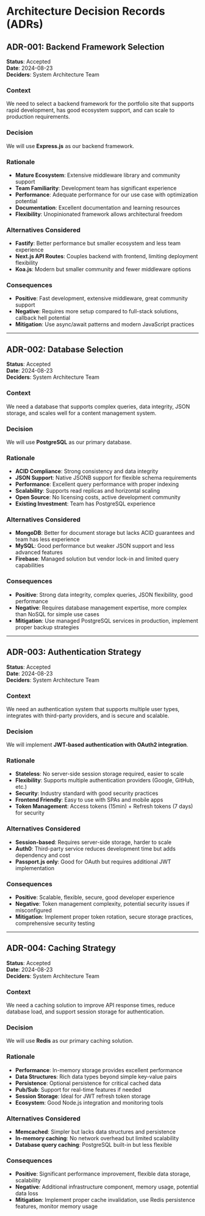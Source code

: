 # Architecture Decision Records (ADRs)

## ADR-001: Backend Framework Selection

**Status**: Accepted  
**Date**: 2024-08-23  
**Deciders**: System Architecture Team  

### Context
We need to select a backend framework for the portfolio site that supports rapid development, has good ecosystem support, and can scale to production requirements.

### Decision
We will use **Express.js** as our backend framework.

### Rationale
- **Mature Ecosystem**: Extensive middleware library and community support
- **Team Familiarity**: Development team has significant experience
- **Performance**: Adequate performance for our use case with optimization potential
- **Documentation**: Excellent documentation and learning resources
- **Flexibility**: Unopinionated framework allows architectural freedom

### Alternatives Considered
- **Fastify**: Better performance but smaller ecosystem and less team experience
- **Next.js API Routes**: Couples backend with frontend, limiting deployment flexibility  
- **Koa.js**: Modern but smaller community and fewer middleware options

### Consequences
- **Positive**: Fast development, extensive middleware, great community support
- **Negative**: Requires more setup compared to full-stack solutions, callback hell potential
- **Mitigation**: Use async/await patterns and modern JavaScript practices

---

## ADR-002: Database Selection

**Status**: Accepted  
**Date**: 2024-08-23  
**Deciders**: System Architecture Team  

### Context
We need a database that supports complex queries, data integrity, JSON storage, and scales well for a content management system.

### Decision
We will use **PostgreSQL** as our primary database.

### Rationale
- **ACID Compliance**: Strong consistency and data integrity
- **JSON Support**: Native JSONB support for flexible schema requirements
- **Performance**: Excellent query performance with proper indexing
- **Scalability**: Supports read replicas and horizontal scaling
- **Open Source**: No licensing costs, active development community
- **Existing Investment**: Team has PostgreSQL experience

### Alternatives Considered
- **MongoDB**: Better for document storage but lacks ACID guarantees and team has less experience
- **MySQL**: Good performance but weaker JSON support and less advanced features
- **Firebase**: Managed solution but vendor lock-in and limited query capabilities

### Consequences
- **Positive**: Strong data integrity, complex queries, JSON flexibility, good performance
- **Negative**: Requires database management expertise, more complex than NoSQL for simple use cases
- **Mitigation**: Use managed PostgreSQL services in production, implement proper backup strategies

---

## ADR-003: Authentication Strategy

**Status**: Accepted  
**Date**: 2024-08-23  
**Deciders**: System Architecture Team  

### Context
We need an authentication system that supports multiple user types, integrates with third-party providers, and is secure and scalable.

### Decision
We will implement **JWT-based authentication with OAuth2 integration**.

### Rationale
- **Stateless**: No server-side session storage required, easier to scale
- **Flexibility**: Supports multiple authentication providers (Google, GitHub, etc.)
- **Security**: Industry standard with good security practices
- **Frontend Friendly**: Easy to use with SPAs and mobile apps
- **Token Management**: Access tokens (15min) + Refresh tokens (7 days) for security

### Alternatives Considered
- **Session-based**: Requires server-side storage, harder to scale
- **Auth0**: Third-party service reduces development time but adds dependency and cost
- **Passport.js only**: Good for OAuth but requires additional JWT implementation

### Consequences
- **Positive**: Scalable, flexible, secure, good developer experience
- **Negative**: Token management complexity, potential security issues if misconfigured
- **Mitigation**: Implement proper token rotation, secure storage practices, comprehensive security testing

---

## ADR-004: Caching Strategy

**Status**: Accepted  
**Date**: 2024-08-23  
**Deciders**: System Architecture Team  

### Context
We need a caching solution to improve API response times, reduce database load, and support session storage for authentication.

### Decision
We will use **Redis** as our primary caching solution.

### Rationale
- **Performance**: In-memory storage provides excellent performance
- **Data Structures**: Rich data types beyond simple key-value pairs
- **Persistence**: Optional persistence for critical cached data
- **Pub/Sub**: Support for real-time features if needed
- **Session Storage**: Ideal for JWT refresh token storage
- **Ecosystem**: Good Node.js integration and monitoring tools

### Alternatives Considered
- **Memcached**: Simpler but lacks data structures and persistence
- **In-memory caching**: No network overhead but limited scalability
- **Database query caching**: PostgreSQL built-in but less flexible

### Consequences
- **Positive**: Significant performance improvement, flexible data storage, scalability
- **Negative**: Additional infrastructure component, memory usage, potential data loss
- **Mitigation**: Implement proper cache invalidation, use Redis persistence features, monitor memory usage
